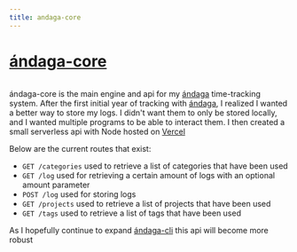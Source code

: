 ```yaml
---
title: andaga-core
---
```


# [ándaga-core](https://github.com/ckipp01/andaga-core)

```scala mdoc:percentages:andaga-core
```

ándaga-core is the main engine and api for my [ándaga](/wiki/andaga)
time-tracking system. After the first initial year of tracking with
[ándaga](/wiki/andaga), I realized I wanted a better way to store my logs.  I
didn't want them to only be stored locally, and I wanted multiple programs to be
able to interact them. I then created a small serverless api with Node hosted on
[Vercel](https://vercel.com)

Below are the current routes that exist:

 - `GET /categories` used to retrieve a list of categories that have been used
 - `GET /log` used for retrieving a certain amount of logs with an optional amount parameter
 - `POST /log` used for storing logs
 - `GET /projects` used to retrieve a list of projects that have been used
 - `GET /tags` used to retrieve a list of tags that have been used

As I hopefully continue to expand [ándaga-cli](/wiki/andaga-cli) this api will become more
robust

```scala mdoc:tags:andaga-core
```
